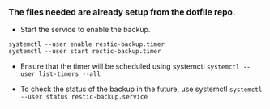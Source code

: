### The files needed are already setup from the dotfile repo.

- Start the service to enable the backup.
```
systemctl --user enable restic-backup.timer
systemctl --user start restic-backup.timer
```

- Ensure that the timer will be scheduled using systemctl
`systemctl --user list-timers --all`

- To check the status of the backup in the future, use systemctl
`systemctl --user status restic-backup.service`

